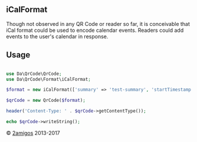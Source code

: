 iCalFormat
---------

Though not observed in any QR Code or reader so far, it is conceivable that iCal format could be used to encode calendar 
events. Readers could add events to the user's calendar in response.

Usage
-----

```php 

use Da\QrCode\QrCode;
use Da\QrCode\Format\iCalFormat; 

$format = new iCalFormat(['summary' => 'test-summary', 'startTimestamp' => 1260232200, 'endTimestamp' => 1260318600]);

$qrCode = new QrCode($format);

header('Content-Type: ' . $qrCode->getContentType());

echo $qrCode->writeString();

```

© [2amigos](http://www.2amigos.us/) 2013-2017
